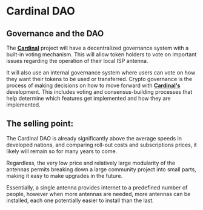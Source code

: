 # Cardinal DAO

## Governance and the DAO

The **[Cardinal](docs/Hardware/Cardinal/Cardinal.md)** project will have a decentralized governance system with a built-in voting mechanism. This will allow token holders to vote on important issues regarding the operation of their local ISP antenna. 

It will also use an internal governance system where users can vote on how they want their tokens to be used or transferred. 
Crypto governance is the process of making decisions on how to move forward with **[Cardinal's](docs/Hardware/Cardinal/Cardinal.md)** development. 
This includes voting and consensus-building processes that help determine which features get implemented and how they are implemented.

## The selling point:

The Cardinal DAO is already significantly above the average speeds in developed nations, and comparing roll-out costs and subscriptions prices, it likely will remain so for many years to come. 

Regardless, the very low price and relatively large modularity of the antennas permits breaking down a large community project into small parts, making it easy to make upgrades in the future. 

Essentially, a single antenna provides internet to a predefined number of people, however when more antennas are needed, more antennas can be installed, each one potentially easier to install than the last. 

